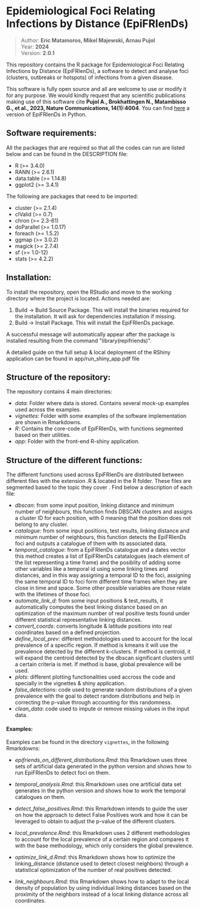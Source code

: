 # Epidemiological Foci Relating Infections by Distance (EpiFRIenDs)

> Author: **Eric Matamoros, Mikel Majewski, Arnau Pujol**  
> Year: **2024**  
> Version: **2.0.1**  

This repository contains the R package for Epidemiological Foci Relating Infections by Distance (EpiFRIenDs), a software to detect and analyse foci (clusters, outbreaks or hotspots) of infections from a given disease.

This software is fully open source and all are welcome to use or modify it for any purpose. We would kindly request that any scientific publications making use of this software cite **Pujol A., Brokhattingen N., Matambisso G., et al., 2023, Nature Communications, 14(1):4004**. You can find
[here](https://github.com/arnaupujol/epifriends) a version of EpiFRIenDs in Python. 

Software requirements:
----------------------
All the packages that are required so that all the codes can run are listed below and can be found in the
DESCRIPTION file:
- R (>= 3.4.0)
- RANN (>= 2.6.1)
- data.table (>= 1.14.8)
- ggplot2 (>= 3.4.1)

The following are packages that need to be imported:
- cluster (>= 2.1.4)
- clValid (>= 0.7)
- chron (>= 2.3-61)
- doParallel (>= 1.0.17)
- foreach (>= 1.5.2)
- ggmap (>= 3.0.2)
- magick (>= 2.7.4)
- sf (>= 1.0-12)
- stats (>= 4.2.2)


Installation:
----------------------
To install the repository, open the RStudio and move to the working directory where the project is located. Actions needed are:
1. Build -> Build Source Package. This will install the binaries required for the installation. It will ask for dependencies installation if missing.
2. Build -> Install Package. This will install the EpiFRIenDs package. 

A successful message will automatically appear after the package is installed resulting from the command "library(repifriends)".

A detailed guide on the full setup & local deployment of the RShiny application can be found in app/run_shiny_app.pdf file


Structure of the repository:
----------------------------
The repository contains 4 main directories:
- *data*: Folder where data is stored. Contains several mock-up examples used across the examples.
- *vignettes*: Folder with some examples of the software implementation are shown in Rmarkdowns. 
- *R*: Contains the core-code of EpiFRIenDs, with functions segmented based on their utilities.
- *app*: Folder with the front-end R-shiny application.

Structure of the different functions:
----------------------------
The different functions used across EpiFRIenDs are distributed between different files with the extension .R & located in the R folder. These files are segmented based to the topic they cover . Find below a description of each file:

- *dbscan*: from some input position, linking distance and minimum number of neighbours, this function finds DBSCAN clusters and assigns a cluster ID for each position, with 0 meaning that the position does not belong to any cluster.
- *catalogue*: from some input positions, test results, linking distance and minimum number of neighbours, this function detects the EpiFRIenDs foci and outputs a catalogue of them with its associated data.
- *temporal_catalogue*: from a EpiFRIenDs catalogue and a dates vector this method creates a list of EpiFRIenDs catatalogues (each element of the   list representing a time frame) and the posiblity of adding some other  variables like a temporal id using some linking times and distances,  and in this way assigning a temporal ID to the foci, assigning the same temporal ID to foci form different time frames when they are close in time and space. Some other possible variables are those relate with the lifetimes of those foci.
- *automate_link_d*: from some input positions & test_results, it automatically computes the best linking distance based on an optimization of the maximum number of real positive tests found under different statistical representative linking distances.
- *convert_coords*: converts longitude & latitude positions into real coordinates based on a defined projection.
- *define_local_prev*: different methodologies used to account for the local prevalence of a specific region. If method is kmeans it will use the prevalence detected by the different k-clusters. If method is centroid, it will expand the centroid detected by the dbscan significant clusters until a certain criteria is met. If method is base, global prevalence will be used.
- *plots*: different plotting functionalities used accross the code and specially in the vignettes & shiny application.
- *false_detections*: code used to generate random distributions of a given prevalence with the goal to detect random distributions and help in correcting the p-value through accounting for this randomness.
- *clean_data*: code used to impute or remove missing values in the input data.

#### Examples:

Examples can be found in the directory `vignettes`, in the following Rmarkdowns:

- *epifriends_on_different_distributions.Rmd*: this Rmarkdown uses three sets of artificial data generated in the python version and shows how to run EpiFRIenDs to detect foci on them.

- *temporal_analysis.Rmd*: this Rmarkdown uses one artificial data set generates in the python version and shows how to work the temporal catalogues on them.

- *detect_false_positives.Rmd*: this Rmarkdown intends to guide the user on how the approach to detect False Positives work and how it can be leveraged to obtain to adjust the p-value of the different clusters.

- *local_prevalence.Rmd*: this Rmarkdown uses 2 different methodologies to account for the local prevalence of a certain region and compares it with the base methodology, which only considers the global prevalence.

- *optimize_link_d.Rmd*: this Rmarkdown shows how to optimize the linking_distance (distance used to detect closest neighbors) through a statistical optimization of the number of real positives detected.

- *link_neighbours.Rmd*: this Rmarkdown shows how to adapt to the local density of population by using individual linking distances based on the proximity of the neighbors instead of a local linking distance across all coordinates. 
